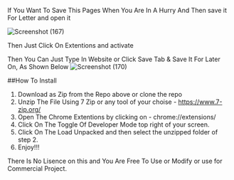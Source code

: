 If You Want To Save This Pages When You Are In A Hurry And Then save it For Letter and open it 

![Screenshot (167)](https://user-images.githubusercontent.com/52909024/125154664-ce664280-e17a-11eb-97fe-fed4b88c1075.png)

Then Just Click On Extentions and activate 

Then You Can Just Type In Website or Click Save Tab & Save It For Later On, As Shown Below
![Screenshot (170)](https://user-images.githubusercontent.com/52909024/125156581-f018f700-e185-11eb-865d-e9efc296f55a.png)


##How To Install
1. Download as Zip from the Repo above or clone the repo
2. Unzip The File Using 7 Zip or any tool of your choise - https://www.7-zip.org/
3. Open The Chrome Extentions by clicking on - chrome://extensions/
4. Click On The Toggle Of Developer Mode top right of your screen.
5. Click On The Load Unpacked and then select the unzipped folder of step 2.
6. Enjoy!!!


There Is No Lisence on this and You Are Free To Use or Modify or use for Commercial Project.
